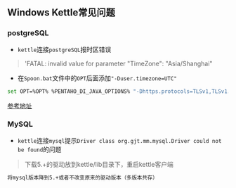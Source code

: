 ## Windows Kettle常见问题

### postgreSQL

* `kettle`连接`postgreSQL`报时区错误
> 'FATAL: invalid value for parameter "TimeZone": "Asia/Shanghai"

* 在`Spoon.bat`文件中的`OPT`后面添加`"-Duser.timezone=UTC"`
```bash
set OPT=%OPT% %PENTAHO_DI_JAVA_OPTIONS% "-Dhttps.protocols=TLSv1,TLSv1.1,TLSv1.2" "-Djava.library.path=%LIBSPATH%" "-DKETTLE_HOME=%KETTLE_HOME%" "-DKETTLE_REPOSITORY=%KETTLE_REPOSITORY%" "-DKETTLE_USER=%KETTLE_USER%" "-DKETTLE_PASSWORD=%KETTLE_PASSWORD%" "-DKETTLE_PLUGIN_PACKAGES=%KETTLE_PLUGIN_PACKAGES%" "-DKETTLE_LOG_SIZE_LIMIT=%KETTLE_LOG_SIZE_LIMIT%" "-DKETTLE_JNDI_ROOT=%KETTLE_JNDI_ROOT%" "-Duser.timezone=UTC"
```
[参考地址](https://github.com/pentaho/pentaho-kettle/blob/master/pom.xml)


### MySQL

* `kettle`连接`mysql`提示`Driver class org.gjt.mm.mysql.Driver could not be found`的问题

> 下载5.+的驱动放到kettle/lib目录下，重启kettle客户端

```bash
将mysql版本降到5.+或者不改变原来的驱动版本（多版本共存）
```
